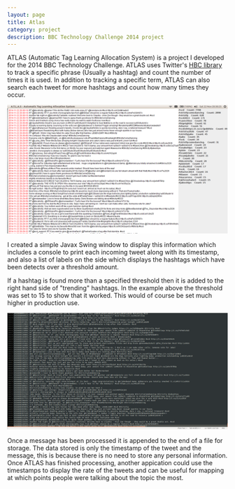 ```yaml
---
layout: page
title: Atlas
category: project
description: BBC Technology Challenge 2014 project
---
```


ATLAS (Automatic Tag Learning Allocation System) is a project I developed for the 2014 BBC Technology Challenge. ATLAS uses Twitter's [HBC library](https://github.com/twitter/hbc) to track a specific phrase (Usually a hashtag) and count the number of times it is used. In addition to tracking a specific term, ATLAS can also search each tweet for more hashtags and count how many times they occur.

![ATLAS Console Window](/images/Atlas/ATLAS-Console.png)

I created a simple Javax Swing window to display this information which includes a console to print each incoming tweet along with its timestamp, and also a list of labels on the side which displays the hashtags which have been detects over a threshold amount.

If a hashtag is found more than a specified threshold then it is added to the right hand side of "trending" hashtags. In the example above the threshold was set to 15 to show that it worked. This would of course be set much higher in production use.

![ATLAS Database File](/images/Atlas/ATLAS-Database.png)

Once a message has been processed it is appended to the end of a file for storage. The data stored is only the timestamp of the tweet and the message, this is because there is no need to store any personal information.
Once ATLAS has finished processing, another appication could use the timestamps to display the rate of the tweets and can be useful for mapping at which points people were talking about the topic the most.
